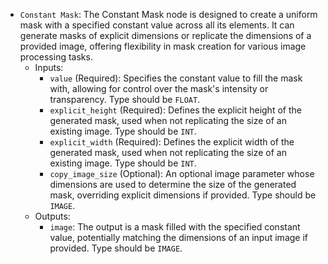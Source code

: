 - `Constant Mask`: The Constant Mask node is designed to create a uniform mask with a specified constant value across all its elements. It can generate masks of explicit dimensions or replicate the dimensions of a provided image, offering flexibility in mask creation for various image processing tasks.
    - Inputs:
        - `value` (Required): Specifies the constant value to fill the mask with, allowing for control over the mask's intensity or transparency. Type should be `FLOAT`.
        - `explicit_height` (Required): Defines the explicit height of the generated mask, used when not replicating the size of an existing image. Type should be `INT`.
        - `explicit_width` (Required): Defines the explicit width of the generated mask, used when not replicating the size of an existing image. Type should be `INT`.
        - `copy_image_size` (Optional): An optional image parameter whose dimensions are used to determine the size of the generated mask, overriding explicit dimensions if provided. Type should be `IMAGE`.
    - Outputs:
        - `image`: The output is a mask filled with the specified constant value, potentially matching the dimensions of an input image if provided. Type should be `IMAGE`.
